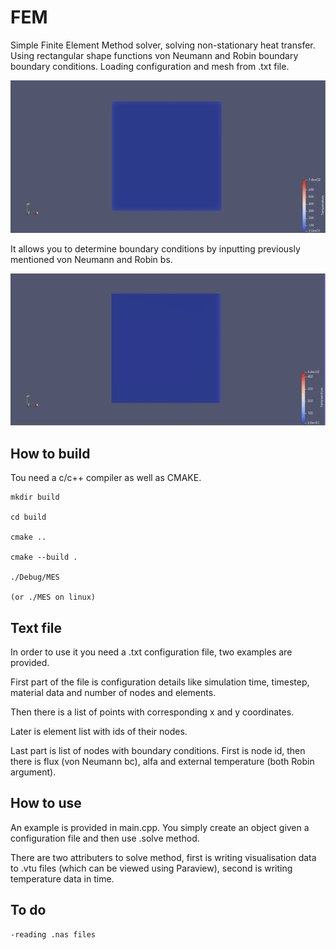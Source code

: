 # FEM

Simple Finite Element Method solver, solving non-stationary heat transfer. Using rectangular shape functions von Neumann and Robin boundary boundary conditions. 
Loading configuration and mesh from .txt file.


![Visualization](Gifs/img1.gif)

It allows you to determine boundary conditions by inputting previously mentioned von Neumann and Robin bs.


![Visualization](Gifs/img2.gif)

## How to build 

Tou need a c/c++ compiler as well as CMAKE.

    mkdir build

    cd build

    cmake ..

    cmake --build .

    ./Debug/MES

    (or ./MES on linux)

## Text file

In order to use it you need a .txt configuration file, two examples are provided.

First part of the file is configuration details like simulation time, timestep, material data and number of nodes and elements.

Then there is a list of points with corresponding x and y coordinates.

Later is element list with ids of their nodes.

Last part is list of nodes with boundary conditions. First is node id, then there is flux (von Neumann bc), alfa and external temperature (both Robin argument).

## How to use

An example is provided in main.cpp. You simply create an object given a configuration file and then use .solve method.

There are two attributers to solve method, first is writing visualisation data to .vtu files (which can be viewed using Paraview), second is writing temperature data in time.

## To do

    -reading .nas files
